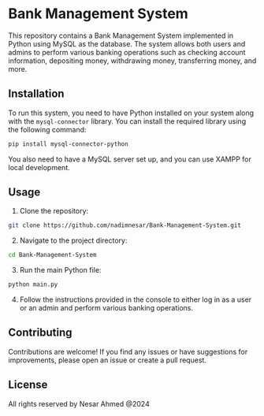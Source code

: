 # Bank Management System

This repository contains a Bank Management System implemented in Python using MySQL as the database. The system allows both users and admins to perform various banking operations such as checking account information, depositing money, withdrawing money, transferring money, and more.

## Installation

To run this system, you need to have Python installed on your system along with the `mysql-connector` library. You can install the required library using the following command:

```bash
pip install mysql-connector-python
```

You also need to have a MySQL server set up, and you can use XAMPP for local development.

## Usage

1. Clone the repository:
```bash
git clone https://github.com/nadimnesar/Bank-Management-System.git
```

2. Navigate to the project directory:
```bash
cd Bank-Management-System
```

3. Run the main Python file:
```bash
python main.py
```

4. Follow the instructions provided in the console to either log in as a user or an admin and perform various banking operations.

## Contributing

Contributions are welcome! If you find any issues or have suggestions for improvements, please open an issue or create a pull request.

## License

All rights reserved by Nesar Ahmed @2024
